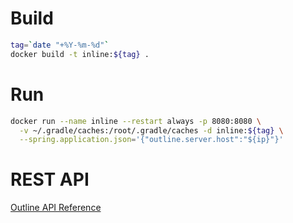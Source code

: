 # Build
```bash
tag=`date "+%Y-%m-%d"`
docker build -t inline:${tag} .
```
# Run
```bash
docker run --name inline --restart always -p 8080:8080 \
  -v ~/.gradle/caches:/root/.gradle/caches -d inline:${tag} \
  --spring.application.json='{"outline.server.host":"${ip}"}'
```

# REST API
[Outline API Reference](outline.md)  
